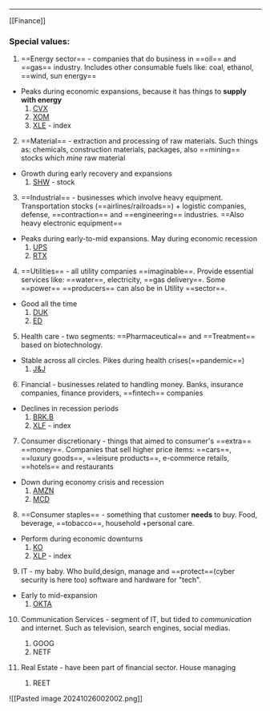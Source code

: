 ***
[[Finance]]
### Special values:
1. ==Energy sector== - companies that do business in ==oil== and ==gas== industry. Includes other consumable fuels like: coal, ethanol, ==wind, sun energy==  
- Peaks during economic expansions, because it has things to **supply with energy**
	1.  [CVX](https://finbox.com/NYSE:CVX) 
	2. [XOM](https://finbox.com/NYSE:XOM) 
	3. [XLE](https://finbox.com/ARCA:XLE) - index

2. ==Material== - extraction and processing of raw materials. Such things as: chemicals, construction materials, packages, also ==mining== stocks which *mine* raw material
- Growth during early recovery and expansions 
	1. [SHW](https://www.fool.com/quote/nyse/shw/) - stock

3. ==Industrial== - businesses which involve heavy equipment. Transportation stocks (==airlines/railroads==) + logistic companies, defense, ==contraction== and ==engineering== industries. ==Also heavy electronic equipment==
- Peaks during early-to-mid expansions. May during economic recession  
	1. [UPS](https://www.fool.com/quote/nyse/ups/) 
	2. [RTX](https://finbox.com/NYSE:RTX) 

4. ==Utilities== - all utility companies ==imaginable==. Provide essential services like: ==water==, electricity, ==gas delivery==. Some ==power== ==producers== can also be in Utility ==sector==.
- Good all the time 
	1. [DUK](https://finbox.com/NYSE:DUK)
	2. [ED](https://finbox.com/NYSE:ED)
5. Health care - two segments: ==Pharmaceutical== and ==Treatment== based on biotechnology.
- Stable across all circles. Pikes during health crises(==pandemic==)
	1. [J&J](https://finbox.com/NYSE:JNJ)

6. Financial - businesses related to handling money. Banks, insurance companies, finance providers, ==fintech== companies 
- Declines in recession periods
	1. [BRK.B](https://finbox.com/NYSE:BRK.B)
	2. [XLF](https://finbox.com/ARCA:XLF/) - index

7. Consumer discretionary - things that aimed to consumer's ==extra== ==money==. Companies that sell higher price items: ==cars==, ==luxury goods==, ==leisure products==, e-commerce retails, ==hotels== and restaurants
- Down during economy crisis and recession 
	1. [AMZN](https://finbox.com/NASDAQGS:AMZN)
	2. [MCD](https://finbox.com/NYSE:MCD)

8. ==Consumer staples== - something that customer **needs** to buy. Food, beverage, ==tobacco==, household +personal care.
- Perform during economic downturns
	1. [KO](https://finbox.com/NYSE:KO)
	2. [XLP](https://finbox.com/ARCA:XLP/) - index

9. IT - my baby. Who build,design, manage and ==protect==(cyber security is here too) software and hardware for "tech". 
- Early to mid-expansion
	1. [OKTA](https://finbox.com/NASDAQGS:OKTA)

10. Communication Services - segment of IT, but tided to *communication* and internet. Such as television, search engines, social medias.
	1. GOOG
	2. NETF

11. Real Estate - have been part of financial sector. House managing 
	1. REET

![[Pasted image 20241026002002.png]]